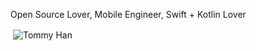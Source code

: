 Open Source Lover, Mobile Engineer, Swift + Kotlin Lover

<p>&nbsp;<img align="center" src="https://github-readme-stats.zohan.tech/api?username=tommyming&show_icons=true&locale=en&theme=swift" alt="Tommy Han" /></p>
